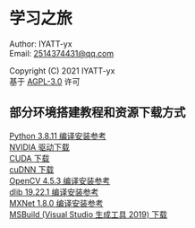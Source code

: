 # 学习之旅

Author: IYATT-yx  
Email: 2514374431@qq.com  

Copyright (C) 2021 IYATT-yx  
基于 [AGPL-3.0](LICENSE) 许可  

## 部分环境搭建教程和资源下载方式

[Python 3.8.11 编译安装参考](https://blog.iyatt.com/%e5%bc%80%e5%8f%91/2021/10/02/python-%e7%bc%96%e8%af%91%e5%ae%89%e8%a3%85/)  
[NVIDIA 驱动下载](https://www.nvidia.cn/geforce/drivers/)  
[CUDA 下载](https://developer.nvidia.com/cuda-downloads)  
[cuDNN 下载](https://developer.nvidia.com/rdp/cudnn-archive#a-collapse51b)  
[OpenCV 4.5.3 编译安装参考](https://blog.iyatt.com/%e5%bc%80%e5%8f%91/2021/07/19/opencv%e7%bc%96%e8%af%91%e5%ae%89%e8%a3%85/)  
[dlib 19.22.1 编译安装参考](https://blog.iyatt.com/%e5%bc%80%e5%8f%91/2021/07/19/dlib%e7%bc%96%e8%af%91%e5%ae%89%e8%a3%85/)  
[MXNet 1.8.0 编译安装参考](src/31_深度学习/MXNet/README.md)  
[MSBuild (Visual Studio 生成工具 2019) 下载](https://visualstudio.microsoft.com/zh-hans/downloads/)  
